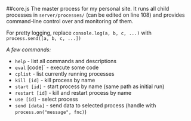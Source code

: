 ##core.js
The master process for my personal site. It runs all child processes in `server/processes/` (can be edited on line 108) and provides command-line control over and monitoring of them.

For pretty logging, replace `console.log(a, b, c, ...)` with `process.send([a, b, c, ...])`

*A few commands:*
- `help` - list all commands and descriptions
- `eval` [code]` - execute some code
- `cplist` - list currently running processes
- `kill [id]` - kill process by name
- `start [id]` - start process by name (same path as initial run)
- `restart [id]` - kill and restart process by name
- `use [id]` - select process
- `send [data]` - send data to selected process (handle with `process.on("message", fnc)`)
